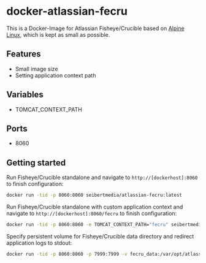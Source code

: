 # docker-atlassian-fecru

This is a Docker-Image for Atlassian Fisheye/Crucible based on [Alpine Linux](http://alpinelinux.org/), which is kept as small as possible.

## Features

* Small image size
* Setting application context path

## Variables

* TOMCAT_CONTEXT_PATH

## Ports
* 8060

## Getting started

Run Fisheye/Crucible standalone and navigate to `http://[dockerhost]:8060` to finish configuration:

```bash
docker run -tid -p 8060:8060 seibertmedia/atlassian-fecru:latest
```

Run Fisheye/Crucible standalone with custom application context and navigate to `http://[dockerhost]:8060/fecru` to finish configuration:

```bash
docker run -tid -p 8060:8060 -e TOMCAT_CONTEXT_PATH="fecru" seibertmedia/atlassian-fecru:latest
```

Specify persistent volume for Fisheye/Crucible data directory and redirect application logs to stdout:

```bash
docker run -tid -p 8060:8060 -p 7999:7999 -v fecru_data:/var/opt/atlassian/application-data/fecru seibertmedia/atlassian-fecru:latest
```
